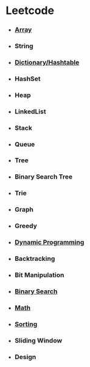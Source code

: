 # Leetcode
- ### [Array](https://github.com/idanhuang/Leetcode/blob/master/docs/Array.md)
- ### String
- ### [Dictionary/Hashtable](https://github.com/idanhuang/Leetcode/blob/master/docs/Dictionary.md)
- ### HashSet
- ### Heap
- ### LinkedList
- ### Stack
- ### Queue
- ### Tree
- ### Binary Search Tree
- ### Trie
- ### Graph
- ### Greedy
- ### [Dynamic Programming](https://github.com/idanhuang/Leetcode/blob/master/docs/DynamicProgramming.md)
- ### Backtracking
- ### Bit Manipulation
- ### [Binary Search](https://github.com/idanhuang/Leetcode/blob/master/docs/Binary%20Search.md)
- ### [Math](https://github.com/idanhuang/Leetcode/blob/master/docs/Math.md)
- ### [Sorting](https://github.com/idanhuang/Leetcode/blob/master/docs/Sorting.md)
- ### Sliding Window
- ### Design
